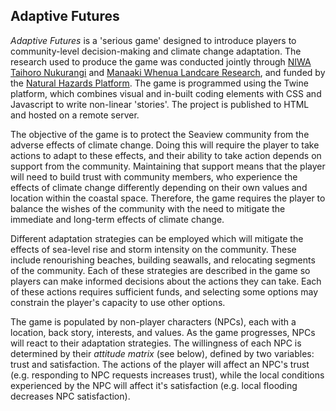 ## Adaptive Futures

*Adaptive Futures* is a 'serious game' designed to introduce players to community-level decision-making and climate change adaptation. The research used to produce the game was conducted jointly through [NIWA Taihoro Nukurangi](http://www.niwa.co.nz) and [Manaaki Whenua Landcare Research](http://www.landcareresearch.co.nz), and funded by the [Natural Hazards Platform](http://www.naturalhazards.org.nz). The game is programmed using the Twine platform, which combines visual and in-built coding elements with CSS and Javascript to write non-linear 'stories'. The project is published to HTML and hosted on a remote server.

The objective of the game is to protect the Seaview community from the adverse effects of climate change. Doing this will require the player to take actions to adapt to these effects, and their ability to take action depends on support from the community. Maintaining that support means that the player will need to build trust with community members, who experience the effects of climate change differently depending on their own values and location within the coastal space. Therefore, the game requires the player to balance the wishes of the community with the need to mitigate the immediate and long-term effects of climate change.

Different adaptation strategies can be employed which will mitigate the effects of sea-level rise and storm intensity on the community. These include renourishing beaches, building seawalls, and relocating segments of the community. Each of these strategies are described in the game so players can make informed decisions about the actions they can take. Each of these actions requires sufficient funds, and selecting some options may constrain the player's capacity to use other options.

The game is populated by non-player characters (NPCs), each with a location, back story, interests, and values. As the game progresses, NPCs will react to their  adaptation strategies. The willingness of each NPC is determined by their *attitude matrix* (see below), defined by two variables: trust and satisfaction. The actions of the player will affect an NPC's trust (e.g. responding to NPC requests increases trust), while the local conditions experienced by the NPC will affect it's satisfaction (e.g. local flooding decreases NPC satisfaction).

